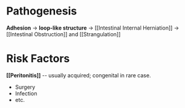 # Pathogenesis
**Adhesion** -> **loop-like structure** -> [[Intestinal Internal Herniation]] -> [[Intestinal Obstruction]] and [[Strangulation]]

# Risk Factors
**[[Peritonitis]]** -- usually acquired; congenital in rare case.
- Surgery
- Infection
- etc.